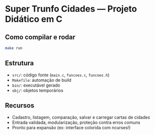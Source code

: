 # Super Trunfo Cidades — Projeto Didático em C

## Como compilar e rodar

```sh
make run
```

## Estrutura

- `src/`: código fonte (`main.c`, `funcoes.c`, `funcoes.h`)
- `Makefile`: automação de build
- `bin/`: executável gerado
- `obj/`: objetos temporários

## Recursos

- Cadastro, listagem, comparação, salvar e carregar cartas de cidades
- Entrada validada, modularização, proteção contra erros comuns
- Pronto para expansão (ex: interface colorida com ncurses!)
